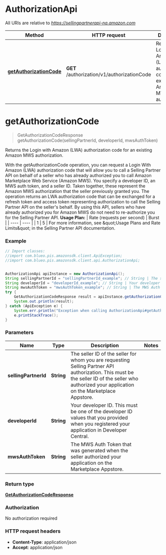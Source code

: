 # AuthorizationApi

All URIs are relative to *https://sellingpartnerapi-na.amazon.com*

Method | HTTP request | Description
------------- | ------------- | -------------
[**getAuthorizationCode**](AuthorizationApi.md#getAuthorizationCode) | **GET** /authorization/v1/authorizationCode | Returns the Login with Amazon (LWA) authorization code for an existing Amazon MWS authorization.


<a name="getAuthorizationCode"></a>
# **getAuthorizationCode**
> GetAuthorizationCodeResponse getAuthorizationCode(sellingPartnerId, developerId, mwsAuthToken)

Returns the Login with Amazon (LWA) authorization code for an existing Amazon MWS authorization.

With the getAuthorizationCode operation, you can request a Login With Amazon (LWA) authorization code that will allow you to call a Selling Partner API on behalf of a seller who has already authorized you to call Amazon Marketplace Web Service (Amazon MWS). You specify a developer ID, an MWS auth token, and a seller ID. Taken together, these represent the Amazon MWS authorization that the seller previously granted you. The operation returns an LWA authorization code that can be exchanged for a refresh token and access token representing authorization to call the Selling Partner API on the seller&#39;s behalf. By using this API, sellers who have already authorized you for Amazon MWS do not need to re-authorize you for the Selling Partner API.  **Usage Plan:**  | Rate (requests per second) | Burst | | ---- | ---- | | 1 | 5 |  For more information, see \&quot;Usage Plans and Rate Limits\&quot; in the Selling Partner API documentation.

### Example
```java
// Import classes:
//import com.blueo.pis.amazonsdk.client.ApiException;
//import com.blueo.pis.amazonsdk.client.api.AuthorizationApi;


AuthorizationApi apiInstance = new AuthorizationApi();
String sellingPartnerId = "sellingPartnerId_example"; // String | The seller ID of the seller for whom you are requesting Selling Partner API authorization. This must be the seller ID of the seller who authorized your application on the Marketplace Appstore.
String developerId = "developerId_example"; // String | Your developer ID. This must be one of the developer ID values that you provided when you registered your application in Developer Central.
String mwsAuthToken = "mwsAuthToken_example"; // String | The MWS Auth Token that was generated when the seller authorized your application on the Marketplace Appstore.
try {
    GetAuthorizationCodeResponse result = apiInstance.getAuthorizationCode(sellingPartnerId, developerId, mwsAuthToken);
    System.out.println(result);
} catch (ApiException e) {
    System.err.println("Exception when calling AuthorizationApi#getAuthorizationCode");
    e.printStackTrace();
}
```

### Parameters

Name | Type | Description  | Notes
------------- | ------------- | ------------- | -------------
 **sellingPartnerId** | **String**| The seller ID of the seller for whom you are requesting Selling Partner API authorization. This must be the seller ID of the seller who authorized your application on the Marketplace Appstore. |
 **developerId** | **String**| Your developer ID. This must be one of the developer ID values that you provided when you registered your application in Developer Central. |
 **mwsAuthToken** | **String**| The MWS Auth Token that was generated when the seller authorized your application on the Marketplace Appstore. |

### Return type

[**GetAuthorizationCodeResponse**](GetAuthorizationCodeResponse.md)

### Authorization

No authorization required

### HTTP request headers

 - **Content-Type**: application/json
 - **Accept**: application/json

